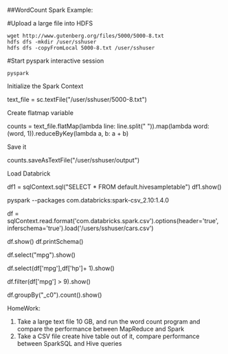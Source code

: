 
##WordCount Spark Example:

#Upload a large file into HDFS

```
wget http://www.gutenberg.org/files/5000/5000-8.txt
hdfs dfs -mkdir /user/sshuser
hdfs dfs -copyFromLocal 5000-8.txt /user/sshuser
```

#Start pyspark interactive session

```
pyspark
```
Initialize the Spark Context

text_file = sc.textFile("/user/sshuser/5000-8.txt")

Create flatmap variable

counts = text_file.flatMap(lambda line: line.split(" ")).map(lambda word: (word, 1)).reduceByKey(lambda a, b: a + b)

Save it

counts.saveAsTextFile("/user/sshuser/output")

Load Databrick

df1 = sqlContext.sql("SELECT * FROM default.hivesampletable")
df1.show()



pyspark --packages com.databricks:spark-csv_2.10:1.4.0

df = sqlContext.read.format('com.databricks.spark.csv').options(header='true', inferschema='true').load('/users/sshuser/cars.csv')

df.show()
df.printSchema()

 df.select("mpg").show()

 df.select(df['mpg'],df['hp']+ 1).show()

 df.filter(df['mpg'] > 9).show()

 df.groupBy("_c0").count().show()

HomeWork:

1. Take a large text file 10 GB, and run the word count program and compare the performance between MapReduce and Spark
2. Take a CSV file create hive table out of it, compare performance between SparkSQL and Hive queries

